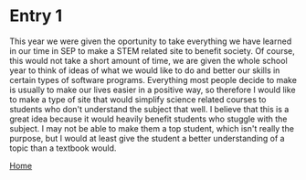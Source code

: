# Entry 1

This year we were given the oportunity to take everything we have learned in our time in SEP to make a STEM related site to benefit society.  Of course, this would not take a short amount of time, we are given the whole school year to think of ideas of what we would like to do and better our skills in certain types of software programs.  Everything most people decide to make is usually to make our lives easier in a positive way, so therefore I would like to make a type of site that would simplify science related courses to students who don't understand the subject that well.  I believe that this is a great idea because it would heavily benefit students who stuggle with the subject.  I may not be able to make them a top student, which isn't really the purpose, but I would at least give the student a better understanding of a topic than a textbook would.


[Home](../README.md)
